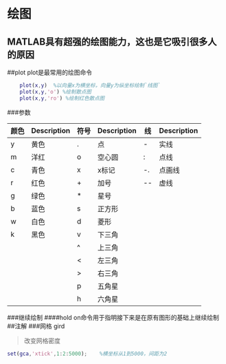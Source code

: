 绘图
====
MATLAB具有超强的绘图能力，这也是它吸引很多人的原因
----
##plot
plot是最常用的绘图命令
```MATLAB
    plot(x,y)  %以向量x为横坐标，向量y为纵坐标绘制`线图`
    plot(x,y,'o') %绘制散点图
    plot(x,y,'ro') %绘制红色散点图
```
###参数


| 颜色          | Description | 符号          | Description | 线            | Description |
| ------------- | ----------- | ------------- | ----------- | ------------- | ----------- |
|y|黄色|.|  点  |- | 实线 | 
|m|洋红|o|空心圆|: | 点线 |
|c|青色|x| x标记|-.|点画线|
|r|红色|+| 加号 |--| 虚线 |
|g|绿色|*| 星号 |  | |
|b|蓝色|s|正方形|  | |
|w|白色|d| 菱形 |  | |
|k|黑色|v|下三角|  | |
| |    |^|上三角|  | |
| |    |<|左三角|  | |
| |    |>|右三角|  | |
| |    |p|五角星|  | |
| |    |h|六角星|  | |
###继续绘制
####hold on命令用于指明接下来是在原有图形的基础上继续绘制
##注解
###网格
gird
>改变网格密度<br>
```MATLAB
set(gca,'xtick',1:2:5000);    %横坐标从1到5000，间距为2
```
